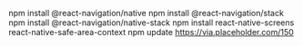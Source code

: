 npm install @react-navigation/native
npm install @react-navigation/stack
npm install @react-navigation/native-stack
npm install react-native-screens react-native-safe-area-context
npm update
https://via.placeholder.com/150

